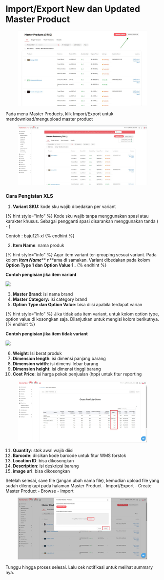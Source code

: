 # Import/Export New dan Updated Master Product

<figure><img src="../../.gitbook/assets/image (1) (1) (1) (1) (1).png" alt=""><figcaption></figcaption></figure>

Pada menu Master Products, klik Import/Export untuk mendownload/mengupload master product

<figure><img src="../../.gitbook/assets/image (1) (1) (1) (1) (1) (1).png" alt=""><figcaption></figcaption></figure>

### Cara Pengisian XLS

1. **Variant SKU:** kode sku wajib dibedakan per variant

{% hint style="info" %}
Kode sku wajib tanpa menggunakan spasi atau karakter khusus. Sebagai pengganti spasi disarankan menggunakan tanda ( - )

&#x20; Contoh : baju121-xl
{% endhint %}

2. **Item Name**: nama produk&#x20;

{% hint style="info" %}
Agar item variant ter-grouping sesuai variant. Pada kolom _**Item Name**_** n**ama di samakan. Variant dibedakan pada kolom **Option Type 1 dan Option Value 1 .**
{% endhint %}

**Contoh pengisian jika item variant**

![](https://s3.amazonaws.com/cdn.freshdesk.com/data/helpdesk/attachments/production/48076128349/original/q55a-Y6aMF9rcz\_X\_Bd4k4SKZZ4pLjsx3Q.png?1607922965)

3. **Master Brand**: isi nama brand
4. **Master Category:** isi category brand
5. **Option Type dan Option Value**: bisa diisi apabila terdapat varian

{% hint style="info" %}
Jika tidak ada item variant, untuk kolom option type, option value di kosongkan saja. Dilanjutkan untuk mengisi kolom berikutnya.
{% endhint %}

**Contoh pengisian jika item tidak variant**

![](https://s3.amazonaws.com/cdn.freshdesk.com/data/helpdesk/attachments/production/48076128375/original/VSkXCNKVGNoSo\_Cs1TsM5RSPBsdE\_AiFzA.png?1607922976)

6. **Weight**: Isi berat produk
7. **Dimension length**: isi dimensi panjang barang
8. **Dimension width**: isi dimensi lebar barang
9. **Dimension height**: isi dimensi tinggi barang
10. **Cost Price**: isi harga pokok penjualan (hpp) untuk fitur reporting

<figure><img src="../../.gitbook/assets/image (1).png" alt=""><figcaption></figcaption></figure>

11. **Quantity**: stok awal wajib diisi
12. **Barcode**: diisikan kode barcode untuk fitur WMS forstok
13. **Location ID**: bisa dikosongkan
14. **Description**: isi deskripsi barang
15. **image url**: bisa dikosongkan

Setelah selesai, save file (jangan ubah nama file), kemudian upload file yang sudah dilengkapi pada halaman Master Product - Import/Export - Create Master Product - Browse - Import

<figure><img src="../../.gitbook/assets/image (2).png" alt=""><figcaption></figcaption></figure>

Tunggu hingga proses selesai. Lalu cek notifikasi untuk melihat summary nya.&#x20;
